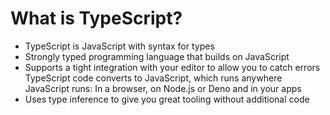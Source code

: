 # What is TypeScript?

- TypeScript is JavaScript with syntax for types
- Strongly typed programming language that builds on JavaScript
- Supports a tight integration with your editor to allow you to catch errors
TypeScript code converts to JavaScript, which runs anywhere JavaScript runs: In a browser, on Node.js or Deno and in your apps
- Uses type inference to give you great tooling without additional code
